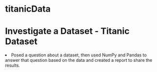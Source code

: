 # titanicData
<h1>Investigate a Dataset - Titanic Dataset</h1>
<li>Posed a question about a dataset, then used NumPy and Pandas to answer that question based on the data and created a report to share the results.</li>
